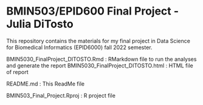 # BMIN503/EPID600 Final Project - Julia DiTosto

This repository contains the materials for my final project in Data Science for Biomedical Informatics (EPID6000) fall 2022 semester. 


BMIN5030_FinalProject_DITOSTO.Rmd : RMarkdown file to run the analyses and generate the report
BMIN5030_FinalProject_DITOSTO.html : HTML file of report

README.md : This ReadMe file

BMIN503_Final_Project.Rproj : R project file


